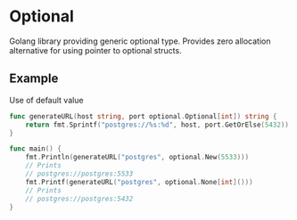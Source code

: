# Optional
Golang library providing generic optional type. Provides zero allocation alternative for using pointer to optional structs.

## Example
Use of default value
```go
func generateURL(host string, port optional.Optional[int]) string {
	return fmt.Sprintf("postgres://%s:%d", host, port.GetOrElse(5432))
}

func main() {
	fmt.Println(generateURL("postgres", optional.New(5533)))
	// Prints
	// postgres://postgres:5533
	fmt.Printf(generateURL("postgres", optional.None[int]()))
	// Prints
	// postgres://postgres:5432
}
```

